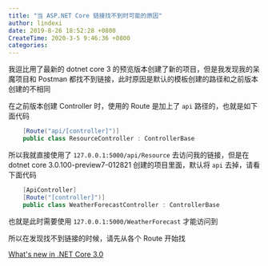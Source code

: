 ```yaml
---
title: "当 ASP.NET Core 链接找不到时可能的原因"
author: lindexi
date: 2019-8-26 18:52:28 +0800
CreateTime: 2020-3-5 9:46:36 +0800
categories: 
---
```


我逗比用了最新的 dotnet core 3 的预览版本创建了新的项目，但是我发现我的呆魔项目和 Postman 都找不到链接，此时原因是默认的模板创建的路径和之前版本创建的不相同

<!--more-->


<!-- csdn -->

在之前版本创建 Controller 时，使用的 Route 是加上了 `api` 路径的，也就是如下面代码

```csharp
    [Route("api/[controller]")]
    public class ResourceController : ControllerBase
```

所以我就直接使用了 `127.0.0.1:5000/api/Resource` 去访问我的链接，但是在 dotnet core 3.0.100-preview7-012821 创建的项目里面，默认将 `api` 去掉，请看下面代码

```csharp
    [ApiController]
    [Route("[controller]")]
    public class WeatherForecastController : ControllerBase
```

也就是此时需要使用 `127.0.0.1:5000/WeatherForecast` 才能访问到

所以在发现找不到链接的时候，请先从各个 Route 开始找

[What's new in .NET Core 3.0](https://docs.microsoft.com/en-us/dotnet/core/whats-new/dotnet-core-3-0 )

